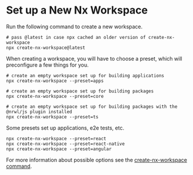 # Set up a New Nx Workspace

Run the following command to create a new workspace.

```shell
# pass @latest in case npx cached an older version of create-nx-workspace
npx create-nx-workspace@latest
```

When creating a workspace, you will have to choose a preset, which will preconfigure a few things for you.

```shell
# create an empty workspace set up for building applications
npx create-nx-workspace --preset=apps

# create an empty workspace set up for building packages
npx create-nx-workspace --preset=core

# create an empty workspace set up for building packages with the @nrwl/js plugin installed
npx create-nx-workspace --preset=ts
```

Some presets set up applications, e2e tests, etc.

```shell
npx create-nx-workspace --preset=react
npx create-nx-workspace --preset=react-native
npx create-nx-workspace --preset=angular
```

For more information about possible options see the [create-nx-workspace command](/packages/nx/documents/create-nx-workspace).

